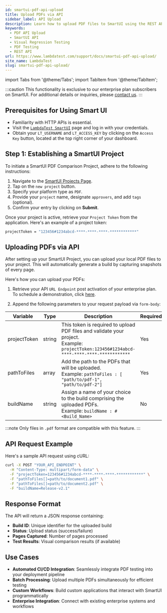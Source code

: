 ```yaml
---
id: smartui-pdf-api-upload
title: Upload PDFs via API
sidebar_label: API Upload
description: Learn how to upload PDF files to SmartUI using the REST API for visual regression testing.
keywords:
  - PDF API Upload
  - SmartUI API
  - Visual Regression Testing
  - PDF Testing
  - REST API
url: https://www.lambdatest.com/support/docs/smartui-pdf-api-upload/
site_name: LambdaTest
slug: smartui-pdf-api-upload/
---
```


import Tabs from '@theme/Tabs';
import TabItem from '@theme/TabItem';

<script type="application/ld+json"
      dangerouslySetInnerHTML={{ __html: JSON.stringify({
       "@context": "https://schema.org",
        "@type": "BreadcrumbList",
        "itemListElement": [{
          "@type": "ListItem",
          "position": 1,
          "name": "Home",
          "item": "https://www.lambdatest.com"
        },{
          "@type": "ListItem",
          "position": 2,
          "name": "Support",
          "item": "https://www.lambdatest.com/support/docs/"
        },{
          "@type": "ListItem",
          "position": 3,
          "name": "SmartUI PDF API Upload",
          "item": "https://www.lambdatest.com/support/docs/smartui-pdf-api-upload/"
        }]
      })
    }}
></script>

:::caution
This functionality is exclusive to our enterprise plan subscribers on SmartUI. For additional details or inquiries, please [contact us](https://www.lambdatest.com/demo).
:::

## Prerequisites for Using Smart UI

- Familiarity with HTTP APIs is essential.
- Visit the [`LambdaTest SmartUI`](https://smartui.lambdatest.com/) page and log in with your credentials.
- Obtain your `LT_USERNAME` and `LT_ACCESS_KEY` by clicking on the `Access Key` button, located at the top right corner of your dashboard.

## Step 1: Establishing a SmartUI Project

To initiate a SmartUI PDF Comparison Project, adhere to the following instructions:

1. Navigate to the [SmartUI Projects Page](https://smartui.lambdatest.com/).
2. Tap on the `new project` button.
3. Specify your platform type as `PDF`.
4. Provide your `project` name, designate `approvers`, and add `tags` (optional).
5. Confirm your entry by clicking on **Submit**.

Once your project is active, retrieve your `Project Token` from the application. Here's an example of a project token:

```bash
projectToken = "123456#1234abcd-****-****-****-************"
```

## Uploading PDFs via API

After setting up your SmartUI Project, you can upload your local PDF files to your project. This will automatically generate a build by capturing snapshots of every page.

Here's how you can upload your PDFs:

1. Retrieve your API `URL Endpoint` post activation of your enterprise plan. To schedule a demonstration, click [here](https://www.lambdatest.com/demo).

2. Append the following parameters to your request payload via `form-body`:

| Variable     | Type   | Description                                                                                                                                      | Required? |
| ------------ | ------ | ------------------------------------------------------------------------------------------------------------------------------------------------ | --------- |
| projectToken | string | This token is required to upload PDF files and validate your project. <br/> Example: `projectToken:123456#1234abcd-****-****-****-************` | Yes       |
| pathToFiles  | array  | Add the path to the PDFs that will be uploaded. <br/> Example: `pathToFiles : [ "path/to/pdf-1", "path/to/pdf-2"]`                                | Yes       |
| buildName    | string | Assign a name of your choice to the build comprising the uploaded PDFs. <br/> Example: `buildName : #<Build_Name>`                                | No        |

:::note 
Only files in `.pdf` format are compatible with this feature.
:::

## API Request Example

Here's a sample API request using cURL:

```bash
curl -X POST "YOUR_API_ENDPOINT" \
  -H "Content-Type: multipart/form-data" \
  -F "projectToken=123456#1234abcd-****-****-****-************" \
  -F "pathToFiles[]=path/to/document1.pdf" \
  -F "pathToFiles[]=path/to/document2.pdf" \
  -F "buildName=Release-v2.1"
```

## Response Format

The API will return a JSON response containing:

- **Build ID**: Unique identifier for the uploaded build
- **Status**: Upload status (success/failure)
- **Pages Captured**: Number of pages processed
- **Test Results**: Visual comparison results (if available)

## Use Cases

- **Automated CI/CD Integration**: Seamlessly integrate PDF testing into your deployment pipeline
- **Batch Processing**: Upload multiple PDFs simultaneously for efficient testing
- **Custom Workflows**: Build custom applications that interact with SmartUI programmatically
- **Enterprise Integration**: Connect with existing enterprise systems and workflows
